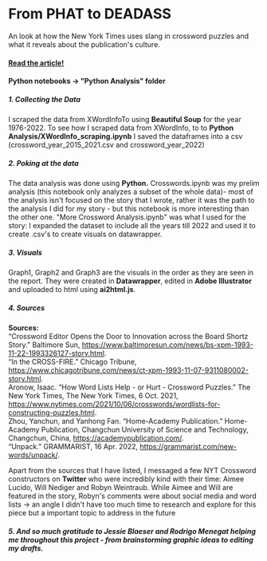 # From PHAT to DEADASS
An look at how the New York Times uses slang in crossword puzzles and what it reveals about the publication's culture.



#### <a href = "https://aishichandra.github.io/Slang_NYT_XWord/"> Read the article! </a>
#### Python notebooks -> "Python Analysis" folder
##### 1. Collecting the Data
I scraped the data from XWordInfoTo using <b>Beautiful Soup</b> for the year 1976-2022. To see how I scraped data from XWordInfo, to to <b> Python Analysis/XWordInfo_scraping.ipynb</b> I saved the dataframes into a csv (crossword_year_2015_2021.csv and crossword_year_2022)

##### 2. Poking at the data
The data analysis was done using <b>Python.</b> Crosswords.ipynb was my prelim analysis (this notebook only analyzes a subset of the whole data)- most of the analysis isn't focused on the story that I wrote, rather it was the path to the analysis I did for my story - but this notebook is more interesting than the other one. "More Crossword Analysis.ipynb" was what I used for the story: I expanded the dataset to include all the years till 2022 and used it to create .csv's to create visuals on datawrapper. 

##### 3. Visuals
Graph1, Graph2 and Graph3 are the visuals in the order as they are seen in the report. They were created in <b>Datawrapper</b>, edited in <b>Adobe Illustrator</b> and uploaded to html using <b>ai2html.js</b>. 

##### 4. Sources

<b> Sources: </b><br/>
“Crossword Editor Opens the Door to Innovation across the Board Shortz Story.” Baltimore Sun, https://www.baltimoresun.com/news/bs-xpm-1993-11-22-1993326127-story.html. <br/>
“In the CROSS-FIRE.” Chicago Tribune, https://www.chicagotribune.com/news/ct-xpm-1993-11-07-9311080002-story.html. <br/>
Aronow, Isaac. “How Word Lists Help - or Hurt - Crossword Puzzles.” The New York Times, The New York Times, 6 Oct. 2021, https://www.nytimes.com/2021/10/06/crosswords/wordlists-for-constructing-puzzles.html. <br/>
Zhou, Yanchun, and Yanhong Fan. “Home-Academy Publication.” Home-Academy Publication, Changchun University of Science and Technology, Changchun, China, https://academypublication.com/. <br/>
“Unpack.” GRAMMARIST, 16 Apr. 2022, https://grammarist.com/new-words/unpack/. <br/>

Apart from the sources that I have listed, I messaged a few NYT Crossword constructors on <b>Twitter</b> who were incredibly kind with their time: Aimee Lucido, Will Nediger and Robyn Weintraub. While Aimee and Will are featured in the story, Robyn's comments were about social media and word lists -> an angle I didn't have too much time to research and explore for this piece but a important topic to address in the future



##### 5. And so much gratitude to Jessie Blaeser and Rodrigo Menegat helping me throughout this project - from brainstorming graphic ideas to editing my drafts.




